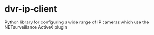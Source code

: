 # dvr-ip-client
Python library for configuring a wide range of IP cameras which use the NETsurveillance ActiveX plugin
